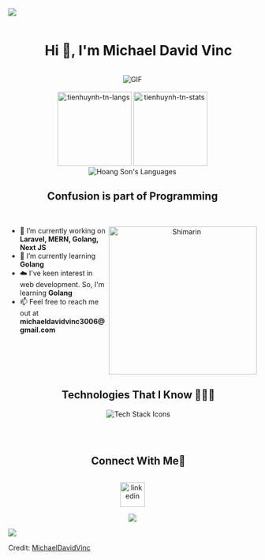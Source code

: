 
<!--horizontal divider(gradiant)-->
<img src="https://user-images.githubusercontent.com/73097560/115834477-dbab4500-a447-11eb-908a-139a6edaec5c.gif">

<div id="user-content-toc">
  <ul align="center">
    <summary><h1 style="display: inline-block">Hi 👋, I'm Michael David Vinc</h1></summary>
  </ul>
</div>


<!--- snake -->
<div align="center">
  <img alt="GIF" src="https://github.com/vimalverma558/vimalverma558/blob/v2/img/dino.gif" />
</div>

<br />
<div align="center">
    <img height="150em" src="https://github-readme-stats.vercel.app/api/top-langs/?username=michaeldavidvinc1&layout=compact&show_icon=true&theme=algolia" alt="tienhuynh-tn-langs"/>
    <img height="150em" src="https://github-readme-stats.vercel.app/api/?username=michaeldavidvinc1&layout=compact&show_icon=true&theme=algolia" alt="tienhuynh-tn-stats"/>
</div>

<div align="center">
    <img src="https://github-readme-stats.vercel.app/api/top-langs/?username=michaeldavidvinc1&langs_count=20&theme=radical" alt="Hoang Son's Languages" />
</div>

<!--h2 without bottom border-->
<div align="center">
  <h2>Confusion is part of Programming</h2>
</div>
<br />
<!--- Stats & Trophy Section -->
<div align="center">
  <img align="right" width="300" alt="Shimarin" src="https://i.imgur.com/aNBi8Jf.png"/>
  <div align="left">
    <!-- Intro Start -->
    <ul>
      <li>🔭 I’m currently working on <b>Laravel, MERN, Golang, Next JS</b></li>
      <li>🌱 I’m currently learning <b>Golang</b></li>
      <li>☁️ I've keen interest in web development. So, I'm learning <b>Golang</b></li>
      <li>📫 Feel free to reach me out at <b>michaeldavidvinc3006@gmail.com</b></li>
    </ul>
  </div>
</div>

<!-- Technologies Section -->
<div id="user-content-toc">
  <ul align="center">
    <summary><h2 style="display: inline-block">Technologies That I Know 👨🏻‍💻</h2></summary>
    <img src="https://skillicons.dev/icons?i=git,postgres,prisma,express,github,js,mongodb,mysql,nextjs,nodejs,postman,react,tailwind,ts,vscode,laravel,php,supabase&perline=8" alt="Tech Stack Icons"/>
  </ul>
</div>
<br />

<!-- Connect with me -->
<!--h2 without bottom border-->
<div id="user-content-toc">
  <ul align="center">
    <summary><h2 style="display: inline-block">Connect With Me🤝</h2></summary>
  </ul>
</div>

<!--icons and links-->
<p align="center">
  <a href="https://www.linkedin.com/in/michael-david-vinc-9b096a210/" target="_blank"><img align="center" src="https://user-images.githubusercontent.com/88904952/234979284-68c11d7f-1acc-4f0c-ac78-044e1037d7b0.png" alt="linkedin" height="50" width="50" /></a>
</p>


<!--profile visit count-->
<div align="center">
  
![](https://komarev.com/ghpvc/?username=michaeldavidvinc1)
  
</div>


<!--horizontal divider(gradiant)-->
<img src="https://user-images.githubusercontent.com/73097560/115834477-dbab4500-a447-11eb-908a-139a6edaec5c.gif">

Credit: [MichaelDavidVinc](https://github.com/michaeldavidvinc1)

